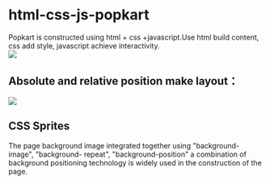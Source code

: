 # html-css-js-popkart
Popkart is constructed using html + css +javascript.Use html build content, css add style, javascript achieve interactivity.<br>
![](https://github.com/jingwhale/html-css-js-popkartk/raw/master/images/README2.jpg)
## Absolute and relative position make layout：
![](https://github.com/jingwhale/html-css-js-popkartk/raw/master/images/README1.jpg)
## CSS Sprites 
The page background image integrated together using "background-image", "background- repeat", "background-position" a combination of background positioning technology is widely used in the construction of the page.
